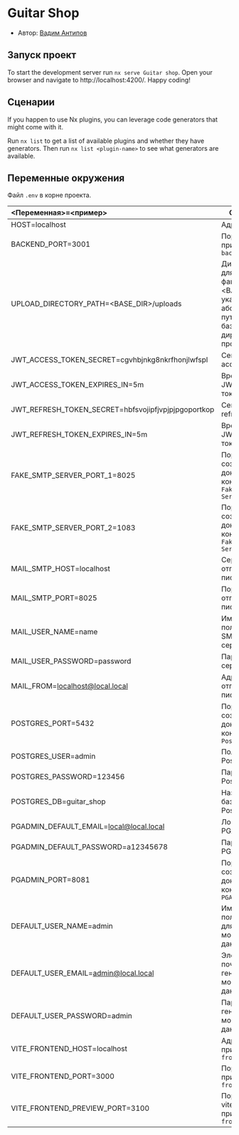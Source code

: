 # Guitar Shop

- Автор: [Вадим Антипов](https://up.htmlacademy.ru/nodejs-2/5/user/2299899)

## Запуск проект

To start the development server run `nx serve Guitar shop`. Open your browser and navigate to http://localhost:4200/. Happy coding!

## Сценарии

If you happen to use Nx plugins, you can leverage code generators that might come with it.

Run `nx list` to get a list of available plugins and whether they have generators. Then run `nx list <plugin-name>` to see what generators are available.

## Переменные окружения

Файл `.env` в корне проекта.

| <Переменная>=<пример>                               | Описание                                                                                          |
| :-------------------------------------------------- | ------------------------------------------------------------------------------------------------- |
| HOST=localhost                                      | Адрес хоста                                                                                       |
| BACKEND_PORT=3001                                   | Порт приложения `backend`                                                                         |
| UPLOAD_DIRECTORY_PATH=<BASE_DIR>/uploads            | Директория для загрузки файло, <BASE_DIR> - указать абсолютный путь до базовой директории проекта |
| JWT_ACCESS_TOKEN_SECRET=cgvhbjnkg8nkrfhonjlwfspl    | Секрет JWT access токена                                                                          |
| JWT_ACCESS_TOKEN_EXPIRES_IN=5m                      | Время жизни JWT access токена                                                                     |
| JWT_REFRESH_TOKEN_SECRET=hbfsvojipfjvpjpjpgoportkop | Секрет JWT refresh токена                                                                         |
| JWT_REFRESH_TOKEN_EXPIRES_IN=5m                     | Время жизни JWT refresh токена                                                                    |
| FAKE_SMTP_SERVER_PORT_1=8025                        | Порт 1 для создания докер контейнера `Fake SMPT Server`                                           |
| FAKE_SMTP_SERVER_PORT_2=1083                        | Порт 2 для создания докер контейнера `Fake SMPT Server`                                           |
| MAIL_SMTP_HOST=localhost                            | Сервер для отправляемых писем                                                                     |
| MAIL_SMTP_PORT=8025                                 | Порт для отправляемых писем                                                                       |
| MAIL_USER_NAME=name                                 | Имя пользователя SMTP сервера                                                                     |
| MAIL_USER_PASSWORD=password                         | Пароль SMTP сервера                                                                               |
| MAIL_FROM=localhost@local.local                     | Адрес отправителя писем                                                                           |
| POSTGRES_PORT=5432                                  | Порт для создания докер контейнера `PostgreSQL`                                                   |
| POSTGRES_USER=admin                                 | Пользователь Postgres                                                                             |
| POSTGRES_PASSWORD=123456                            | Пароль Postgres                                                                                   |
| POSTGRES_DB=guitar_shop                             | Название базы данных Postgres                                                                     |
| PGADMIN_DEFAULT_EMAIL=local@local.local             | Логин PGAdmin                                                                                     |
| PGADMIN_DEFAULT_PASSWORD=a12345678                  | Пароль PGAdmin                                                                                    |
| PGADMIN_PORT=8081                                   | Порт для создания докер контейнера `PGAdmin`                                                      |
| DEFAULT_USER_NAME=admin                             | Имя пользователя для генерации моковых данных                                                     |
| DEFAULT_USER_EMAIL=admin@local.local                | Электронная почта для генерации моковых данных                                                    |
| DEFAULT_USER_PASSWORD=admin                         | Пароль для генерации моковых данных                                                               |
| VITE_FRONTEND_HOST=localhost                        | Адрес хоста приложения `frontend`                                                                 |
| VITE_FRONTEND_PORT=3000                             | Порт vite приложения `frontend`                                                                   |
| VITE_FRONTEND_PREVIEW_PORT=3100                     | Порт превью vite приложения `frontend`                                                            |
